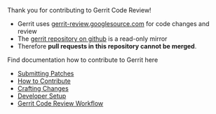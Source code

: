 Thank you for contributing to Gerrit Code Review!

- Gerrit uses [gerrit-review.googlesource.com](https://gerrit-review.googlesource.com)
for code changes and review
- The [gerrit repository on github](https://github.com/GerritCodeReview/gerrit)
is a read-only mirror
- Therefore **pull requests in this repository cannot be merged**.

Find documentation how to contribute to Gerrit here
- [Submitting Patches](../SUBMITTING_PATCHES)
- [How to Contribute](https://gerrit-review.googlesource.com/Documentation/dev-community.html#how-to-contribute)
- [Crafting Changes](https://gerrit-review.googlesource.com/Documentation/dev-crafting-changes.html)
- [Developer Setup](https://gerrit-review.googlesource.com/Documentation/dev-readme.html)
- [Gerrit Code Review Workflow](https://gerrit-review.googlesource.com/Documentation/intro-user.html#code-review)
